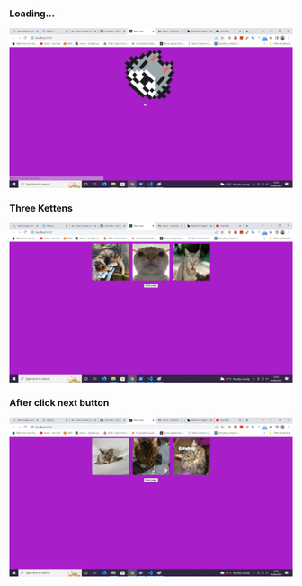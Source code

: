 ### Loading...

![alt text](https://github.com/mar1n/cbanklear/blob/main/src/img/loading.png?raw=true)

### Three Kettens

![alt text](https://github.com/mar1n/cbanklear/blob/main/src/img/threeKittiens.png?raw=true)

### After click next button

![alt text](https://github.com/mar1n/cbanklear/blob/main/src/img/threeKittiensNext.png?raw=true)
